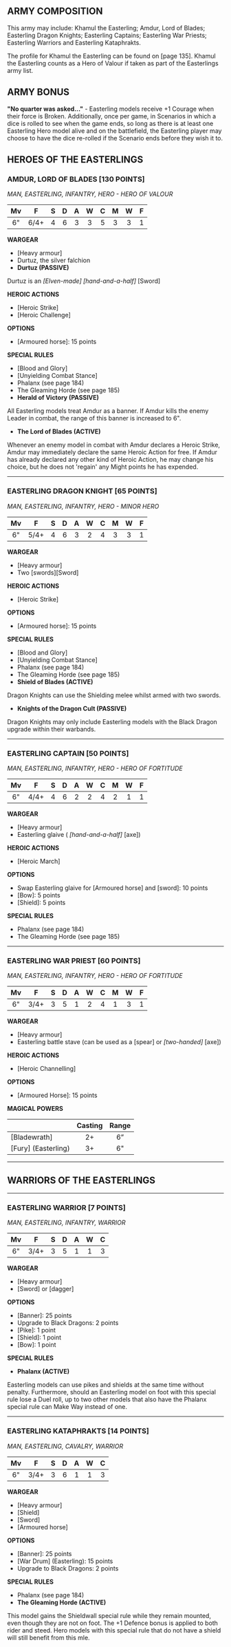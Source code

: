 ﻿## ARMY COMPOSITION

This army may include: Khamul the Easterling; Amdur, Lord of Blades; Easterling Dragon Knights; Easterling Captains; Easterling War Priests; Easterling Warriors and Easterling Kataphrakts.

The profile for Khamul the Easterling can be found on [page 135]. Khamul the Easterling counts as a Hero of Valour if taken as part of the Easterlings army list.

## ARMY BONUS

**"No quarter was asked..."** - Easterling models receive +1 Courage when their force is Broken. Additionally, once per game, in Scenarios in which a dice is rolled to see when the game ends, so long as there is at least one Easterling Hero model alive and on the battlefield, the Easterling player may choose to have the dice re-rolled if the Scenario ends before they wish it to.

## HEROES OF THE EASTERLINGS

<div class="unitCard" markdown>

### AMDUR, LORD OF BLADES [130 POINTS]
*MAN, EASTERLING, INFANTRY, HERO - HERO OF VALOUR*

| Mv | F | S | D | A | W | C | M | W | F |
|:--:|:--:|:-:|:--:|:-:|:-:|:-:|:-:|:-:|:-:|
| 6" | 6/4+ | 4 | 6 | 3 | 3 | 5 | 3 | 3 | 1 |

**WARGEAR**

- [Heavy armour]
- Durtuz, the silver falchion
- **Durtuz (PASSIVE)**

Durtuz is an *[Elven-made]* *[hand-and-a-half]* [Sword]

**HEROIC ACTIONS**

- [Heroic Strike]
- [Heroic Challenge]

**OPTIONS**

- [Armoured horse]: 15 points

**SPECIAL RULES**

- [Blood and Glory]
- [Unyielding Combat Stance]
- Phalanx (see page 184)
- The Gleaming Horde (see page 185)
- **Herald of Victory (PASSIVE)**

All Easterling models treat Amdur as a banner. If Amdur kills the enemy Leader in combat, the range of this banner is increased to 6".

- **The Lord of Blades (ACTIVE)**

Whenever an enemy model in combat with Amdur declares a Heroic Strike, Amdur may immediately declare the same Heroic Action for free. If Amdur has already declared any other kind of Heroic Action, he may change his choice, but he does not 'regain' any Might points he has expended.

</div>

---

<div class="unitCard" markdown>

### EASTERLING DRAGON KNIGHT [65 POINTS]
*MAN, EASTERLING, INFANTRY, HERO - MINOR HERO*

| Mv | F | S | D | A | W | C | M | W | F |
|:--:|:--:|:-:|:--:|:-:|:-:|:-:|:-:|:-:|:-:|
| 6" | 5/4+ | 4 | 6 | 3 | 2 | 4 | 3 | 3 | 1 |

**WARGEAR**

- [Heavy armour]
- Two [swords][Sword]

**HEROIC ACTIONS**

- [Heroic Strike]

**OPTIONS**

- [Armoured horse]: 15 points

**SPECIAL RULES**

- [Blood and Glory]
- [Unyielding Combat Stance]
- Phalanx (see page 184)
- The Gleaming Horde (see page 185)
- **Shield of Blades (ACTIVE)**

Dragon Knights can use the Shielding melee whilst armed with two swords.

- **Knights of the Dragon Cult (PASSIVE)**

Dragon Knights may only include Easterling models with the Black Dragon upgrade within their warbands.

</div>

---

<div class="unitCard" markdown>

### EASTERLING CAPTAIN [50 POINTS]
*MAN, EASTERLING, INFANTRY, HERO - HERO OF FORTITUDE*

| Mv | F | S | D | A | W | C | M | W | F |
|:--:|:--:|:-:|:--:|:-:|:-:|:-:|:-:|:-:|:-:|
| 6" | 4/4+ | 4 | 6 | 2 | 2 | 4 | 2 | 1 | 1 |

**WARGEAR**

- [Heavy armour]
- Easterling glaive ( *[hand-and-a-half]* [axe])

**HEROIC ACTIONS**

- [Heroic March]

**OPTIONS**

- Swap Easterling glaive for [Armoured horse] and [sword]: 10 points
- [Bow]: 5 points
- [Shield]: 5 points

**SPECIAL RULES**

- Phalanx (see page 184)
- The Gleaming Horde (see page 185)

</div>

---

<div class="unitCard" markdown>

### EASTERLING WAR PRIEST [60 POINTS]
*MAN, EASTERLING, INFANTRY, HERO - HERO OF FORTITUDE*

| Mv | F  | S | D | A | W | C | M | W | F |
|:--:|:--:|:-:|:-:|:-:|:-:|:-:|:-:|:-:|:-:|
| 6" | 3/4+ | 3 | 5 | 1 | 2 | 4 | 1 | 3 | 1 |

**WARGEAR**

- [Heavy armour]
- Easterling battle stave (can be used as a [spear] or *[two-handed]* [axe])

**HEROIC ACTIONS**

- [Heroic Channelling]

**OPTIONS**

- [Armoured Horse]: 15 points

**MAGICAL POWERS**

|          | Casting | Range |
|---------------|:-------:|:-----:|
| [Bladewrath]    | 2+      | 6”    |
| [Fury] (Easterling) | 3+  | 6"    |

---

## WARRIORS OF THE EASTERLINGS

---

<div class="unitCard" markdown>

### EASTERLING WARRIOR [7 POINTS]
*MAN, EASTERLING, INFANTRY, WARRIOR*

| Mv | F | S | D | A | W | C |
|:--:|:--:|:-:|:--:|:-:|:-:|:-:|
| 6" | 3/4+ | 3 | 5 | 1 | 1 | 3 |

**WARGEAR**

- [Heavy armour]
- [Sword] or [dagger]

**OPTIONS**

- [Banner]: 25 points
- Upgrade to Black Dragons: 2 points
- [Pike]: 1 point
- [Shield]: 1 point
- [Bow]: 1 point

**SPECIAL RULES**

- **Phalanx (ACTIVE)**

Easterling models can use pikes and shields at the same time without penalty. Furthermore, should an Easterling model on foot with this special rule lose a Duel roll, up to two other models that also have the Phalanx special rule can Make Way instead of one.

</div>

---

<div class="unitCard" markdown>

### EASTERLING KATAPHRAKTS [14 POINTS]
*MAN, EASTERLING, CAVALRY, WARRIOR*

| Mv | F | S | D | A | W | C |
|:--:|:--:|:-:|:--:|:-:|:-:|:-:|
| 6" | 3/4+ | 3 | 6 | 1 | 1 | 3 |

**WARGEAR**

- [Heavy armour]
- [Shield]
- [Sword]
- [Armoured horse]

**OPTIONS**

- [Banner]: 25 points
- [War Drum] (Easterling): 15 points
- Upgrade to Black Dragons: 2 points

**SPECIAL RULES**

- Phalanx (see page 184)
- **The Gleaming Horde (ACTIVE)**

This model gains the Shieldwall special rule while they remain mounted, even though they are not on foot. The +1 Defence bonus is applied to both rider and steed. Hero models with this special rule that do not have a shield will still benefit from this mle.

</div>
